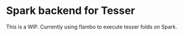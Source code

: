 # Spark backend for Tesser

This is a WIP. Currently using flambo to execute tesser folds on Spark.
